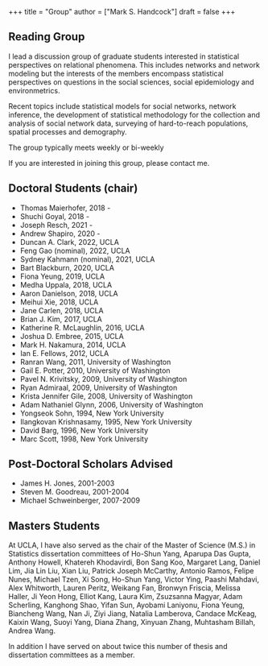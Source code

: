+++
title = "Group"
author = ["Mark S. Handcock"]
draft = false
+++

## Reading Group

I lead a discussion group of graduate students interested in statistical perspectives on relational phenomena. This includes networks
and network modeling but the interests of the members encompass statistical perspectives on
questions in the social sciences, social epidemiology and environmetrics.

Recent topics include statistical models for social networks, network inference, the development of statistical methodology for the collection
and analysis of social network data, surveying of hard-to-reach populations, spatial processes and demography. 

The group typically meets weekly or bi-weekly

<!-- For more information on my work, I have made a brief video:

{{< youtube id="XPVwSVrPqVg" width="10%" >}} -->

If you are interested in joining this group, please contact me.

## Doctoral Students (chair)

-   Thomas Maierhofer, 2018 -
-   Shuchi Goyal, 2018 -
-   Joseph Resch, 2021 -
-   Andrew Shapiro, 2020 -
-   Duncan A. Clark, 2022, UCLA
-   Feng Gao (nominal), 2022, UCLA
-   Sydney Kahmann (nominal), 2021, UCLA
-   Bart Blackburn, 2020, UCLA
-   Fiona Yeung, 2019, UCLA
-   Medha Uppala, 2018, UCLA
-   Aaron Danielson, 2018, UCLA 
-   Meihui Xie, 2018, UCLA
-   Jane Carlen, 2018, UCLA
-   Brian J. Kim, 2017, UCLA
-   Katherine R. McLaughlin, 2016, UCLA
-   Joshua D. Embree, 2015, UCLA
-   Mark H. Nakamura, 2014, UCLA
-   Ian E. Fellows, 2012, UCLA
-   Ranran Wang, 2011, University of Washington
-   Gail E. Potter, 2010, University of Washington
-   Pavel N. Krivitsky, 2009, University of Washington
-   Ryan Admiraal, 2009, University of Washington
-   Krista Jennifer Gile, 2008, University of Washington
-   Adam Nathaniel Glynn, 2006, University of Washington
-   Yongseok Sohn, 1994, New York University 
-   Ilangkovan Krishnasamy, 1995, New York University 
-   David Barg, 1996, New York University 
-   Marc Scott, 1998, New York University

## Post-Doctoral Scholars Advised

-   James H. Jones, 2001-2003
-   Steven M. Goodreau, 2001-2004
-   Michael Schweinberger, 2007-2009

## Masters Students

At UCLA, I have also served as the chair of the Master of Science (M.S.) in Statistics dissertation committees of
Ho-Shun Yang, Aparupa Das Gupta, Anthony Howell, Khatereh Khodavirdi, Bon Sang
Koo, Margaret Lang, Daniel Lim, Jia Lin Liu, Xian Liu, Patrick Joseph McCarthy, Antonio
Ramos, Felipe Nunes, Michael Tzen, Xi Song, Ho-Shun Yang, Victor Ying, Paashi
Mahdavi, Alex Whitworth, Lauren Peritz, Weikang Fan, Bronwyn Friscia, Melissa Haller,
Ji Yeon Hong, Elliot Kang, Laura Kim, Zsuzsanna Magyar, Adam Scherling, Kanghong
Shao, Yifan Sun, Ayobami Laniyonu, Fiona Yeung, Biancheng Wang, Nan Ji, Ziyi Jiang, Natalia Lamberova, 
Candace McKeag, Kaixin Wang, Suoyi Yang, Diana Zhang, Xinyuan Zhang, Muhtasham Billah,
Andrea Wang.

In addition I have served on about twice this number of thesis and dissertation committees as a member.
